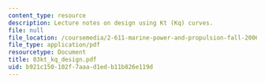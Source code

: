 ```yaml
---
content_type: resource
description: Lecture notes on design using Kt (Kq) curves.
file: null
file_location: /coursemedia/2-611-marine-power-and-propulsion-fall-2006/b921c150102f7aaad1edb11b826e119d_03kt_kq_design.pdf
file_type: application/pdf
resourcetype: Document
title: 03kt_kq_design.pdf
uid: b921c150-102f-7aaa-d1ed-b11b826e119d
---
```

